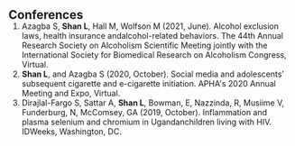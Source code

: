 <h1 id="conferences"></h1>

<h2 style="margin: 30px 0px -15px;">Conferences<temp style="font-size:15px;"></temp></h2>

<div class="publications">
<ol class="bibliography">
  
<li> Azagba S, <strong>Shan L</strong>, Hall M, Wolfson M (2021, June). Alcohol exclusion laws, health insurance andalcohol-related behaviors. The 44th Annual Research Society on Alcoholism Scientific Meeting jointly with the International Society for Biomedical Research on Alcoholism Congress, Virtual.</li>

<li><strong>Shan L</strong>, and Azagba S (2020, October). Social media and adolescents’ subsequent cigarette and e-cigarette initiation. APHA's 2020 Annual Meeting and Expo, Virtual.</li>

<li>Dirajlal-Fargo S, Sattar A, <strong>Shan L</strong>, Bowman, E, Nazzinda, R, Musiime V, Funderburg, N, McComsey, GA (2019, October). Inflammation and plasma selenium and chromium in Ugandanchildren living with HIV. IDWeeks, Washington, DC. </li>


</ol>
